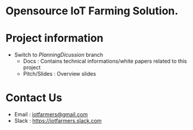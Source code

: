 # Opensource IoT Farming Solution.

# Project information
* Switch to *PlanningDicussion* branch
  * Docs : Contains technical informations/white papers related to this project
  * Pitch/Slides : Overview slides
# Contact Us
  * Email : iotfarmers@gmail.com
  * Slack : https://iotfarmers.slack.com
  
  
  
  
